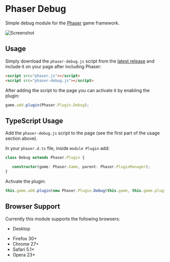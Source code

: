 # Phaser Debug

Simple debug module for the [Phaser][0] game framework.

![Screenshot][1]

[0]: https://github.com/photonstorm/phaser
[1]: https://dl.dropboxusercontent.com/u/1810371/pics/phaser-debug.png

## Usage

Simply download the `phaser-debug.js` script from the [latest release][10] and include it on your page
after including Phaser:

```html
<script src="phaser.js"></script>
<script src="phaser-debug.js"></script>
```

After adding the script to the page you can activate it by enabling the plugin:

```js
game.add.plugin(Phaser.Plugin.Debug);
```

[10]: https://github.com/englercj/phaser-debug/releases

## TypeScript Usage
Add the `phaser-debug.js` script to the page (see the first part of the usage section above).

In your `phaser.d.ts` file, inside `module Plugin` add:
```typescript
class Debug extends Phaser.Plugin {

   constructor(game: Phaser.Game, parent: Phaser.PluginManager);
}
```
Activate the plugin:

```typescript
this.game.add.plugin(new Phaser.Plugin.Debug(this.game, this.game.plugins));
```

## Browser Support

Currently this module supports the following browsers:

 - Desktop
  * Firefox 30+
  * Chrome 27+
  * Safari 5.1+
  * Opera 23+
